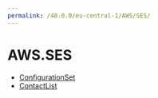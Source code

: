 ```yaml
---
permalink: /48.0.0/eu-central-1/AWS/SES/
---
```


# AWS.SES



* [ConfigurationSet](ConfigurationSet.md)
* [ContactList](ContactList.md)